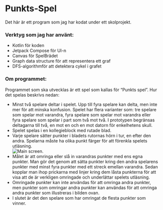 # Punkts-Spel

Det här är ett program som jag har kodat under ett skolprojekt.

### Verktyg som jag har använt:
- Kotlin för koden
- Jetpack Compose för UI-n
- Canvas för SpelBrädet
- Graph data structure för att representera ett graf
- DFS-algorithmför att detektera cykel i grafet

### Om programmet:
Programmet som ska utvecklas är ett spel som kallas för “Punkts spel”. Hur det spelas beskrivs nedan: </br>
- Minst två spelare deltar i spelet. Upp till fyra spelare kan delta, men inte mer för att minska konfusion. 
 Spelet har flera varianter som: tre spelare som spelar mot varandra, fyra spelare som spelar mot varandra 
 eller fyra spelare som spelar i part som två mot två. I prototypen begränsas deltagarna till två, 
 en mot en och en mot datorn för enkelhetens skull. 
- Spelet spelas i en kollegieblock med rutade blad. 
- Varje spelare sätter punkter i bladets rutornas hörn i tur, en efter den andra. 
 Spelarna måste ha olika punkt färger för att förenkla spelets utläsning. </br>
![Main screen.](https://material.io/components/floating-action-button/overview)
- Målet är att omringa eller slå in varandras punkter med ens egna punkter. 
 Man gör det genom att sätta punkter kring den andra spelarens punkter med minst fyra punkter med ett streck emellan varandra. 
 Sedan kopplar man ihop prickarna med linjer kring  dem låsta punkterna för att visa att de är verkligen omringade och underlättar spelets utläsning.
- Omringade punkter kan inte användas för att omringa andra punkter, men punkter som omringar andra punkter kan användas för att omringa andra punkter som illustreras i bilden ovan. 
- I slutet är det den spelare som har omringat de flesta punkter som vinner.

